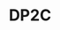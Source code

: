 ---
slug: DP2C
title: "DP2C"
description: "Smart wireless doorbell with peephole"
image: "/images/smartentry/DP2C.png"
images:
  - url: "/images/smartentry/DP2C.png"
    caption: "Front view"

features:
- "1/3-inch progressive scan CMOS sensor with 2.0mm F2.2 lens and ultra-wide 155° diagonal field of view."
- "Full HD 1080p (2MP) video resolution at 15 frames per second for clear video capture."
- "Infrared separation filter with up to 5 meters night vision capability."
- "PIR motion detection with 110° detection angle and up to 6 meters (20 ft) range, sensitivity adjustable."
- "4.3-inch color screen with sleek silver or gold finish options."
- "Supports microSD card storage up to 512GB for extensive video recording."
- "Built-in high-sensitivity microphone and high-power amplifier for clear two-way audio."
- "Doorbell, power, and screen power buttons for easy operation."
- "EZVIZ Cloud Personal Protocol for secure video and photo encryption."
- "Local and remote video intercom functionality for convenient communication."
- "Wi-Fi connectivity supporting 2.4 GHz bands with WPA2 security and WPS support."
- "Compact dimensions: Screen + base 115.5 x 85.5 x 24.5 mm; Doorbell with hole 71 x 71 x 48.3 mm."
- "Lightweight at 302 grams, with low power consumption (max 2.2W)."
- "Operates reliably from -10°C to 45°C with humidity below 95% (non-condensing)."



specification:
  model: "CS-DP2C"
  image_sensor: "1/3-inch progressive scan CMOS technology"
  lens: "2.0mm @ F2.2, Angle of View (Diagonal): 155°"
  maximum_accuracy: "1080p/2MP"
  framerate: "15 frames per second"
  Ingress_Protection_Degree: "N/A"
  size: "4.3"
  battery: "N/A"
price: "Contact Sales"

---